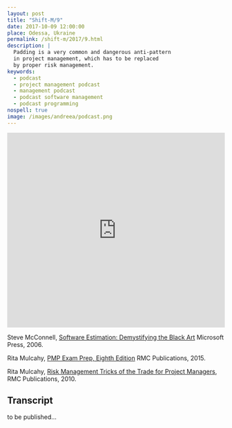 ```yaml
---
layout: post
title: "Shift-M/9"
date: 2017-10-09 12:00:00
place: Odessa, Ukraine
permalink: /shift-m/2017/9.html
description: |
  Padding is a very common and dangerous anti-pattern
  in project management, which has to be replaced
  by proper risk management.
keywords:
  - podcast
  - project management podcast
  - management podcast
  - podcast software management
  - podcast programming
nospell: true
image: /images/andreea/podcast.png
---
```


<iframe width="100%" height="450" scrolling="no" frameborder="no" src="https://w.soundcloud.com/player/?url=https%3A//api.soundcloud.com/tracks/345883254%3Fsecret_token%3Ds-PUJsq&amp;color=%23ff5500&amp;auto_play=false&amp;hide_related=false&amp;show_comments=true&amp;show_user=true&amp;show_reposts=false&amp;show_teaser=true&amp;visual=true"></iframe>

Steve McConnell,
[Software Estimation: Demystifying the Black Art](https://amzn.to/2xrIgSY)
Microsoft Press, 2006.

Rita Mulcahy,
[PMP Exam Prep, Eighth Edition](https://amzn.to/2xq7EgT)
RMC Publications, 2015.

Rita Mulcahy,
[Risk Management Tricks of the Trade for Project Managers](https://amzn.to/2y49q4n),
RMC Publications, 2010.

## Transcript

to be published...

